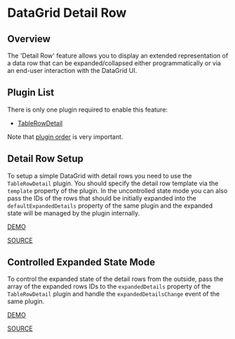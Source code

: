 # DataGrid Detail Row

## Overview

The 'Detail Row' feature allows you to display an extended representation of a data row that can be expanded/collapsed either programmatically or via an end-user interaction with the DataGrid UI.

## Plugin List

There is only one plugin required to enable this feature:
- [TableRowDetail](../reference/table-row-detail.md)

Note that [plugin order](../README.md#plugin-order) is very important.

## Detail Row Setup

To setup a simple DataGrid with detail rows you need to use the `TableRowDetail` plugin. You should specify the detail row template via the `template` property of the plugin. In the uncontrolled state mode you can also pass the IDs of the rows that should be initially expanded into the `defaultExpandedDetails` property of the same plugin and the expanded state will be managed by the plugin internally.

[DEMO](http://devexpress.github.io/devextreme-reactive/react/datagrid/demos/#/detail-row/simple-detail-row)

[SOURCE](https://github.com/DevExpress/devextreme-reactive/tree/master/packages/dx-react-demos/src/bootstrap3/detail-row/simple-detail-row.jsx)

## Controlled Expanded State Mode

To control the expanded state of the detail rows from the outside, pass the  array of the expanded rows IDs to the `expandedDetails` property of the `TableRowDetail` plugin and handle the `expandedDetailsChange` event of the same plugin.

[DEMO](http://devexpress.github.io/devextreme-reactive/react/datagrid/demos/#/detail-row/detail-row-controlled)

[SOURCE](https://github.com/DevExpress/devextreme-reactive/tree/master/packages/dx-react-demos/src/bootstrap3/detail-row/detail-row-controlled.jsx)

